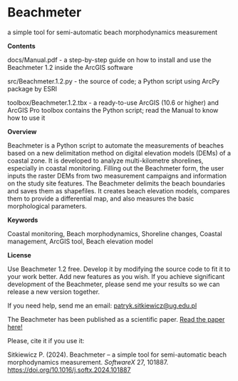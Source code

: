 # Beachmeter
a simple tool for semi-automatic beach morphodynamics measurement


<b>Contents</b>

docs/Manual.pdf - a step-by-step guide on how to install and use the Beachmeter 1.2 inside the ArcGIS software 

src/Beachmeter.1.2.py - the source of code; a Python script using ArcPy package by ESRI

toolbox/Beachmeter.1.2.tbx - a ready-to-use ArcGIS (10.6 or higher) and ArcGIS Pro toolbox contains the Python script; read the Manual to know how to use it

<b>Overview</b>

Beachmeter is a Python script to automate the measurements of beaches based on a new delimitation method on digital elevation models (DEMs) of a coastal zone. It is developed to analyze multi-kilometre shorelines, especially in coastal monitoring. Filling out the Beachmeter form, the user inputs the raster DEMs from two measurement campaigns and information on the study site features. The Beachmeter delimits the beach boundaries and saves them as shapefiles. It creates beach elevation models, compares them to provide a differential map, and also measures the basic morphological parameters.

<b>Keywords</b>

Coastal monitoring, Beach morphodynamics, Shoreline changes, Coastal management, ArcGIS tool, Beach elevation model

<b>License</b>

Use Beachmeter 1.2 free. Develop it by modifying the source code to fit it to your work better. Add new features as you wish. If you achieve significant development of the Beachmeter, please send me your results so we can release a new version together. 

If you need help, send me an email: patryk.sitkiewicz@ug.edu.pl

The Beachmeter has been published as a scientific paper. <a href="https://www.sciencedirect.com/science/article/pii/S2352711024002577">Read the paper here!</a> 

Please, cite it if you use it: 

Sitkiewicz P. (2024). Beachmeter – a simple tool for semi-automatic beach morphodynamics measurement. <i>SoftwareX</i> 27, 101887. https://doi.org/10.1016/j.softx.2024.101887

